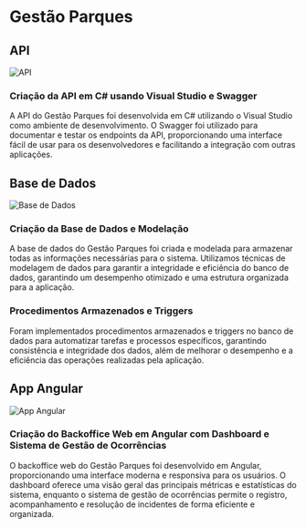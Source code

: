# Gestão Parques

## API

![API](https://github.com/tassiogomes/EntityFramework/assets/62346384/221d5c31-5b7b-4119-81c3-a0becc3775c3)

### Criação da API em C# usando Visual Studio e Swagger

A API do Gestão Parques foi desenvolvida em C# utilizando o Visual Studio como ambiente de desenvolvimento. O Swagger foi utilizado para documentar e testar os endpoints da API, proporcionando uma interface fácil de usar para os desenvolvedores e facilitando a integração com outras aplicações.

## Base de Dados

![Base de Dados](https://github.com/tassiogomes/EntityFramework/assets/62346384/233d0812-a919-4c42-b34b-9fc447302423)

### Criação da Base de Dados e Modelação

A base de dados do Gestão Parques foi criada e modelada para armazenar todas as informações necessárias para o sistema. Utilizamos técnicas de modelagem de dados para garantir a integridade e eficiência do banco de dados, garantindo um desempenho otimizado e uma estrutura organizada para a aplicação.

### Procedimentos Armazenados e Triggers

Foram implementados procedimentos armazenados e triggers no banco de dados para automatizar tarefas e processos específicos, garantindo consistência e integridade dos dados, além de melhorar o desempenho e a eficiência das operações realizadas pela aplicação.

## App Angular

![App Angular](https://github.com/tassiogomes/EntityFramework/assets/62346384/f44154c8-54ef-4f5e-a9f3-78f2e55247b8)

### Criação do Backoffice Web em Angular com Dashboard e Sistema de Gestão de Ocorrências

O backoffice web do Gestão Parques foi desenvolvido em Angular, proporcionando uma interface moderna e responsiva para os usuários. O dashboard oferece uma visão geral das principais métricas e estatísticas do sistema, enquanto o sistema de gestão de ocorrências permite o registro, acompanhamento e resolução de incidentes de forma eficiente e organizada.

